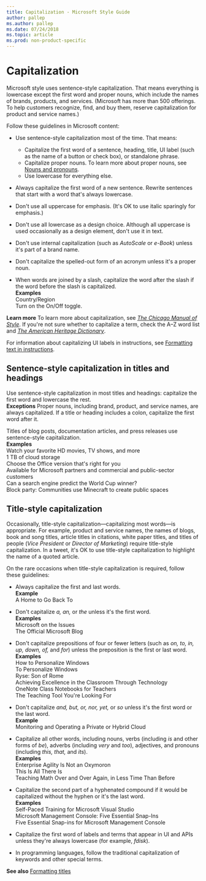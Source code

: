 ```yaml
---
title: Capitalization - Microsoft Style Guide
author: pallep
ms.author: pallep
ms.date: 07/24/2018
ms.topic: article
ms.prod: non-product-specific
---
```


# Capitalization

Microsoft
style uses sentence-style capitalization. That means everything is
lowercase except the first word and proper nouns, which include the
names of brands, products, and services. (Microsoft has more than 500 offerings. To help customers recognize, find, and buy them, reserve capitalization for product and service names.) 

Follow these guidelines in Microsoft content:

  - Use sentence-style capitalization most of the time. That means: 
      - Capitalize the first word of a sentence, heading, title, UI label (such as
        the name of a button or check box), or standalone phrase. 
      - Capitalize proper nouns. To learn more about proper nouns, see [Nouns and pronouns](~/grammar/nouns-pronouns.md).
      - Use lowercase for everything else.  
      
  - Always capitalize the first word of a new sentence. Rewrite sentences
    that start with a word that's always lowercase.  
    
  - Don't use all uppercase for emphasis. (It's OK to use italic sparingly for emphasis.)  
  
  - Don't use all lowercase as a design choice. Although all uppercase is used occasionally as a design element, don't use it in text.

<!-- end list -->

  - Don't use internal capitalization (such as *AutoScale* or *e-Book*) unless it's part of a brand name.  
  
  - Don't capitalize the spelled-out form of an acronym unless it's a proper noun.  
  
  - When words are joined by a slash, capitalize the word after the slash if the word before the slash is capitalized.  
    **Examples**  
    Country/Region  
    Turn on the On/Off toggle.  

**Learn more** To learn more about capitalization, see [*The Chicago Manual of Style*](http://www.chicagomanualofstyle.org/home.html).  If you're not sure whether to capitalize a term, check the A–Z word list and [*The American Heritage Dictionary*](https://ahdictionary.com/). 

For information about capitalizing UI labels in instructions, see [Formatting text in instructions](~/procedures-instructions/formatting-text-in-instructions.md). 

## Sentence-style capitalization in titles and headings

Use sentence-style capitalization in most titles and headings: capitalize 
the first word and lowercase the rest.  
**Exceptions** Proper nouns, including brand, product, and service names, are always
capitalized. If a title or heading includes a colon, capitalize the first word after it.

Titles of blog posts, documentation articles, and press releases use sentence-style capitalization.<br />
**Examples**  
Watch your favorite HD movies, TV shows, and more  
1 TB of cloud storage  
Choose the Office version that's right for you  
Available for Microsoft partners and commercial and public-sector customers  
Can a search engine predict the World Cup winner?  
Block party: Communities use Minecraft to create public spaces  

## Title-style capitalization

Occasionally, title-style capitalization—capitalizing most words—is appropriate.
For example, product and service names, the names of blogs, book and
song titles, article titles in citations, white paper titles, and titles of people 
(*Vice President* or *Director of Marketing*) require title-style capitalization. In a tweet, it's OK 
to use title-style capitalization to highlight the name of a quoted article. 

On the rare occasions when title-style capitalization is required, follow these guidelines: 

  - Always capitalize the first and last words.<br />
    **Example**  
    A Home to Go Back To  
    
  - Don't capitalize *a, an,* or *the* unless it's the first word.  
    **Examples**  
    Microsoft on the Issues  
    The Official Microsoft Blog  
    
  - Don't capitalize prepositions of four or fewer letters (such as *on, to, in, up, down, of,* and *for*) unless the preposition is the first or last word.  
    **Examples**  
    How to Personalize Windows  
    To Personalize Windows  
    Ryse: Son of Rome  
    Achieving Excellence in the Classroom Through Technology  
    OneNote Class Notebooks for Teachers  
    The Teaching Tool You're Looking For  
    
  - Don't capitalize *and, but, or, nor, yet,* or *so* unless it's the first word or the last word.  
    **Example**  
    Monitoring and Operating a Private or Hybrid Cloud  
    
  - Capitalize all other words, including nouns, verbs (including *is* and other forms of *be*), adverbs (including *very* and *too*), adjectives, and pronouns (including *this, that,* and *its*).  
    **Examples**  
    Enterprise Agility Is Not an Oxymoron  
    This Is All There Is  
    Teaching Math Over and Over Again, in Less Time Than Before   
    
  - Capitalize the second part of a hyphenated compound if it would be capitalized without the hyphen or it's the last word.  
    **Examples**  
    Self-Paced Training for Microsoft Visual Studio  
    Microsoft Management Console: Five Essential Snap-Ins  
    Five Essential Snap-ins for Microsoft Management Console  
    
  - Capitalize the first word of labels and terms that appear in
    UI and APIs unless they're always lowercase (for example,
    *fdisk*).  
    
  - In programming languages, follow the traditional capitalization of keywords and other special terms.

**See also** [Formatting titles](~/text-formatting/formatting-titles.md)
